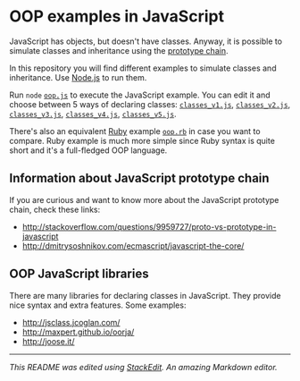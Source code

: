 # OOP examples in JavaScript

JavaScript has objects, but doesn't have classes. Anyway, it is possible to simulate classes and inheritance using the [prototype chain](https://developer.mozilla.org/en-US/docs/Web/JavaScript/Inheritance_and_the_prototype_chain).

In this repository you will find different examples to simulate classes and inheritance. Use [Node.js](https://nodejs.org/) to run them.

Run `node` [`oop.js`](oop.js) to execute the JavaScript example. You can edit it and choose between 5 ways of declaring classes: [`classes_v1.js`](classes/classes_v1.js), [`classes_v2.js`](classes/classes_v2.js), [`classes_v3.js`](classes/classes_v3.js), [`classes_v4.js`](classes/classes_v4.js), [`classes_v5.js`](classes/classes_v5.js).

There's also an equivalent [Ruby](https://www.ruby-lang.org/) example [`oop.rb`](oop.rb) in case you want to compare. Ruby example is much more simple since Ruby syntax is quite short and it's a full-fledged OOP language.

## Information about JavaScript prototype chain

If you are curious and want to know more about the JavaScript prototype chain, check these links:

* http://stackoverflow.com/questions/9959727/proto-vs-prototype-in-javascript
* http://dmitrysoshnikov.com/ecmascript/javascript-the-core/

## OOP JavaScript libraries

There are many libraries for declaring classes in JavaScript. They provide nice syntax and extra features. Some examples:

* http://jsclass.jcoglan.com/
* http://maxpert.github.io/oorja/
* http://joose.it/

---

*This README was edited using [StackEdit](https://stackedit.io/). An amazing Markdown editor.*
